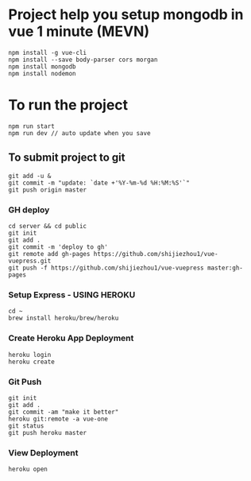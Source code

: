 # Project help you setup mongodb in vue 1 minute (MEVN)

```
npm install -g vue-cli
npm install --save body-parser cors morgan
npm install mongodb
npm install nodemon

```

# To run the project

```
npm run start 
npm run dev // auto update when you save
```

## To submit project to git

```
git add -u &
git commit -m "update: `date +'%Y-%m-%d %H:%M:%S'`"
git push origin master
```

### GH deploy
```
cd server && cd public
git init
git add .
git commit -m 'deploy to gh'
git remote add gh-pages https://github.com/shijiezhou1/vue-vuepress.git
git push -f https://github.com/shijiezhou1/vue-vuepress master:gh-pages
```

### Setup Express - USING HEROKU

```
cd ~
brew install heroku/brew/heroku
```

### Create Heroku App Deployment

```
heroku login
heroku create

```

### Git Push

```
git init
git add .
git commit -am "make it better"
heroku git:remote -a vue-one
git status
git push heroku master

```

### View Deployment

```
heroku open
```
